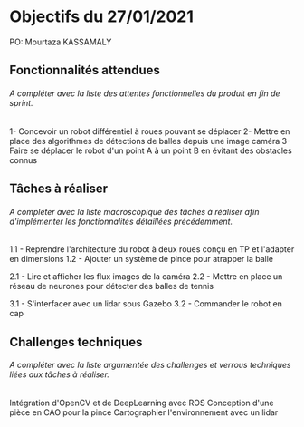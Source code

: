 # Objectifs du 27/01/2021

PO: Mourtaza KASSAMALY


## Fonctionnalités attendues

###### A compléter avec la liste des attentes fonctionnelles du produit en fin de sprint.

1- Concevoir un robot différentiel à roues pouvant se déplacer
2- Mettre en place des algorithmes de détections de balles depuis une image caméra
3- Faire se déplacer le robot d'un point A à un point B en évitant des obstacles connus

## Tâches à réaliser

###### A compléter avec la liste macroscopique des tâches à réaliser afin d'implémenter les fonctionnalités détaillées précédemment.

1.1 - Reprendre l'architecture du robot à deux roues conçu en TP et l'adapter en dimensions
1.2 - Ajouter un système de pince pour atrapper la balle

2.1 - Lire et afficher les flux images de la caméra
2.2 - Mettre en place un réseau de neurones pour détecter des balles de tennis

3.1 - S'interfacer avec un lidar sous Gazebo
3.2 - Commander le robot en cap

## Challenges techniques

###### A compléter avec la liste argumentée des challenges et verrous techniques liées aux tâches à réaliser.

Intégration d'OpenCV et de DeepLearning avec ROS
Conception d'une pièce en CAO pour la pince
Cartographier l'environnement avec un lidar
